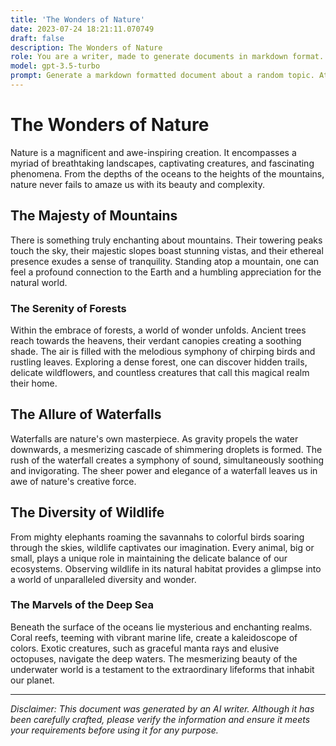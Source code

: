 ```yaml
---
title: 'The Wonders of Nature'
date: 2023-07-24 18:21:11.070749
draft: false
description: The Wonders of Nature
role: You are a writer, made to generate documents in markdown format. It is very important that all of the documents you generate are in valid markdown format.
model: gpt-3.5-turbo
prompt: Generate a markdown formatted document about a random topic. At the bottom, include a disclaimer explaining that the document was generated by you. The first line of the document should be the title. Make sure that the entire document is in proper markdown format, using a mix of various tags to make the document visually appealing.
---
```


# The Wonders of Nature

Nature is a magnificent and awe-inspiring creation. It encompasses a myriad of breathtaking landscapes, captivating creatures, and fascinating phenomena. From the depths of the oceans to the heights of the mountains, nature never fails to amaze us with its beauty and complexity.

## The Majesty of Mountains

There is something truly enchanting about mountains. Their towering peaks touch the sky, their majestic slopes boast stunning vistas, and their ethereal presence exudes a sense of tranquility. Standing atop a mountain, one can feel a profound connection to the Earth and a humbling appreciation for the natural world.

### The Serenity of Forests

Within the embrace of forests, a world of wonder unfolds. Ancient trees reach towards the heavens, their verdant canopies creating a soothing shade. The air is filled with the melodious symphony of chirping birds and rustling leaves. Exploring a dense forest, one can discover hidden trails, delicate wildflowers, and countless creatures that call this magical realm their home.

## The Allure of Waterfalls

Waterfalls are nature's own masterpiece. As gravity propels the water downwards, a mesmerizing cascade of shimmering droplets is formed. The rush of the waterfall creates a symphony of sound, simultaneously soothing and invigorating. The sheer power and elegance of a waterfall leaves us in awe of nature's creative force.

## The Diversity of Wildlife

From mighty elephants roaming the savannahs to colorful birds soaring through the skies, wildlife captivates our imagination. Every animal, big or small, plays a unique role in maintaining the delicate balance of our ecosystems. Observing wildlife in its natural habitat provides a glimpse into a world of unparalleled diversity and wonder.

### The Marvels of the Deep Sea

Beneath the surface of the oceans lie mysterious and enchanting realms. Coral reefs, teeming with vibrant marine life, create a kaleidoscope of colors. Exotic creatures, such as graceful manta rays and elusive octopuses, navigate the deep waters. The mesmerizing beauty of the underwater world is a testament to the extraordinary lifeforms that inhabit our planet.

---

*Disclaimer: This document was generated by an AI writer. Although it has been carefully crafted, please verify the information and ensure it meets your requirements before using it for any purpose.*